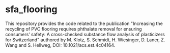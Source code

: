 # sfa_flooring
This repository provides the code related to the publication "Increasing the recycling of PVC flooring requires phthalate removal for ensuring consumers’ safety: A cross-checked substance flow analysis of plasticizers for Switzerland" authored by M. Klotz, S. Schmidt, H. Wiesinger, D. Laner, Z. Wang and S. Hellweg, DOI: 10.1021/acs.est.4c04164.
